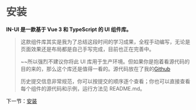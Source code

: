 # <font color="#4d4d4d">安装</font>

**IN-UI  是一款基于 Vue 3 和 TypeScript 的 UI 组件库。**

> 这款组件库其实是我为了总结这段时间的学习成果，全程手动编写，无论是页面效果还是布局都是自己手写完成，目前也正在完善中。
>
>~~所以强烈不建议你将此 UI 库用于生产环境。但如果你是抱着看源代码的目的来的，那么这个库还是值得一看的。源代码放在了我的[Github](https://github.com/Logansheng/IN-ui) 
>
>历史提交信息非常规范，你可以按提交的顺序逐个查看；你也可以直接查看每个组件的源代码和示例，运行方法见 README.md。

下一节：[安装](#/doc/install)

[GItHub]: https://github.com/Logansheng/IN-ui，